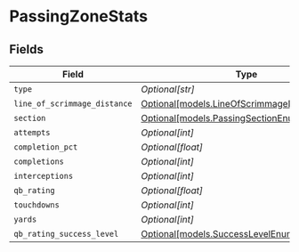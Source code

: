 # PassingZoneStats


## Fields

| Field                                                                                    | Type                                                                                     | Required                                                                                 | Description                                                                              | Example                                                                                  |
| ---------------------------------------------------------------------------------------- | ---------------------------------------------------------------------------------------- | ---------------------------------------------------------------------------------------- | ---------------------------------------------------------------------------------------- | ---------------------------------------------------------------------------------------- |
| `type`                                                                                   | *Optional[str]*                                                                          | :heavy_minus_sign:                                                                       | N/A                                                                                      | threeColumns                                                                             |
| `line_of_scrimmage_distance`                                                             | [Optional[models.LineOfScrimmageDistanceEnum]](../models/lineofscrimmagedistanceenum.md) | :heavy_minus_sign:                                                                       | N/A                                                                                      |                                                                                          |
| `section`                                                                                | [Optional[models.PassingSectionEnum]](../models/passingsectionenum.md)                   | :heavy_minus_sign:                                                                       | N/A                                                                                      |                                                                                          |
| `attempts`                                                                               | *Optional[int]*                                                                          | :heavy_minus_sign:                                                                       | N/A                                                                                      |                                                                                          |
| `completion_pct`                                                                         | *Optional[float]*                                                                        | :heavy_minus_sign:                                                                       | N/A                                                                                      | 0.5                                                                                      |
| `completions`                                                                            | *Optional[int]*                                                                          | :heavy_minus_sign:                                                                       | N/A                                                                                      |                                                                                          |
| `interceptions`                                                                          | *Optional[int]*                                                                          | :heavy_minus_sign:                                                                       | N/A                                                                                      |                                                                                          |
| `qb_rating`                                                                              | *Optional[float]*                                                                        | :heavy_minus_sign:                                                                       | N/A                                                                                      | 102.311256                                                                               |
| `touchdowns`                                                                             | *Optional[int]*                                                                          | :heavy_minus_sign:                                                                       | N/A                                                                                      |                                                                                          |
| `yards`                                                                                  | *Optional[int]*                                                                          | :heavy_minus_sign:                                                                       | N/A                                                                                      |                                                                                          |
| `qb_rating_success_level`                                                                | [Optional[models.SuccessLevelEnum]](../models/successlevelenum.md)                       | :heavy_minus_sign:                                                                       | N/A                                                                                      |                                                                                          |